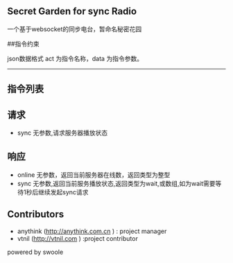 ## Secret Garden for sync Radio

一个基于websocket的同步电台，暂命名秘密花园


##指令约束

json数据格式 act 为指令名称，data 为指令参数。

------
## 指令列表


## 请求

* sync 无参数,请求服务器播放状态

##  响应

 * online 无参数，返回当前服务器在线数，返回类型为整型
 * sync 无参数,返回当前服务播放状态,返回类型为wait,或数组,如为wait需要等待1秒后继续发起sync请求

## Contributors

*  anythink  (http://anythink.com.cn ) : project manager
* vtnil  (http://vtnil.com ) :project contributor

powered by swoole